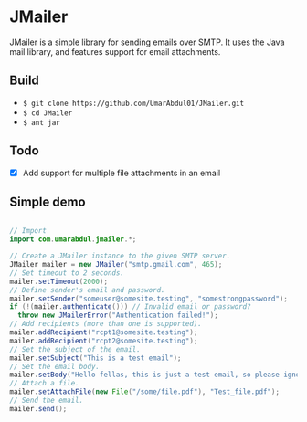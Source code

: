 # JMailer

JMailer is a simple library for sending emails over SMTP. It uses the Java mail library, and features support for email attachments.

## Build

* `$ git clone https://github.com/UmarAbdul01/JMailer.git`
* `$ cd JMailer`
* `$ ant jar`

## Todo

* [X] Add support for multiple file attachments in an email


## Simple demo

```java

// Import
import com.umarabdul.jmailer.*;

// Create a JMailer instance to the given SMTP server.
JMailer mailer = new JMailer("smtp.gmail.com", 465);
// Set timeout to 2 seconds.
mailer.setTimeout(2000);
// Define sender's email and password.
mailer.setSender("someuser@somesite.testing", "somestrongpassword");
if (!(mailer.authenticate())) // Invalid email or password?
  throw new JMailerError("Authentication failed!");
// Add recipients (more than one is supported).
mailer.addRecipient("rcpt1@somesite.testing");
mailer.addRecipient("rcpt2@somesite.testing");
// Set the subject of the email.
mailer.setSubject("This is a test email");
// Set the email body.
mailer.setBody("Hello fellas, this is just a test email, so please ignore :)");
// Attach a file.
mailer.setAttachFile(new File("/some/file.pdf"), "Test_file.pdf");
// Send the email.
mailer.send();

```
